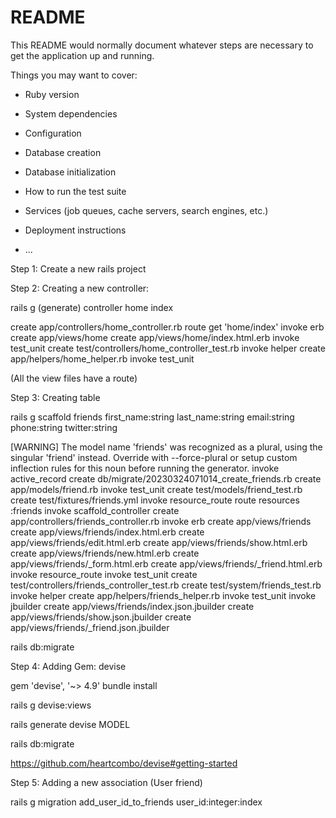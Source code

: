 # README

This README would normally document whatever steps are necessary to get the
application up and running.

Things you may want to cover:

* Ruby version

* System dependencies

* Configuration

* Database creation

* Database initialization

* How to run the test suite

* Services (job queues, cache servers, search engines, etc.)

* Deployment instructions

* ...

Step 1: Create a new rails project

Step 2: Creating a new controller:

rails g (generate) controller home index

create  app/controllers/home_controller.rb
       route  get 'home/index'
      invoke  erb
      create    app/views/home
      create    app/views/home/index.html.erb
      invoke  test_unit
      create    test/controllers/home_controller_test.rb
      invoke  helper
      create    app/helpers/home_helper.rb
      invoke    test_unit

(All the view files have a route)

Step 3: Creating table

rails g scaffold friends first_name:string last_name:string email:string phone:string twitter:string

[WARNING] The model name 'friends' was recognized as a plural, using the singular 'friend' instead. Override with --force-plural or setup custom inflection rules for this noun before running the generator.
      invoke  active_record
      create    db/migrate/20230324071014_create_friends.rb
      create    app/models/friend.rb
      invoke    test_unit
      create      test/models/friend_test.rb
      create      test/fixtures/friends.yml
      invoke  resource_route
       route    resources :friends
      invoke  scaffold_controller
      create    app/controllers/friends_controller.rb
      invoke    erb
      create      app/views/friends
      create      app/views/friends/index.html.erb
      create      app/views/friends/edit.html.erb
      create      app/views/friends/show.html.erb
      create      app/views/friends/new.html.erb
      create      app/views/friends/_form.html.erb
      create      app/views/friends/_friend.html.erb
      invoke    resource_route
      invoke    test_unit
      create      test/controllers/friends_controller_test.rb
      create      test/system/friends_test.rb
      invoke    helper
      create      app/helpers/friends_helper.rb
      invoke      test_unit
      invoke    jbuilder
      create      app/views/friends/index.json.jbuilder
      create      app/views/friends/show.json.jbuilder
      create      app/views/friends/_friend.json.jbuilder


rails db:migrate

Step 4: Adding Gem: devise

gem 'devise', '~> 4.9'
bundle install

rails g devise:views

rails generate devise MODEL

rails db:migrate

https://github.com/heartcombo/devise#getting-started

Step 5: Adding a new association (User friend)

rails g migration add_user_id_to_friends user_id:integer:index